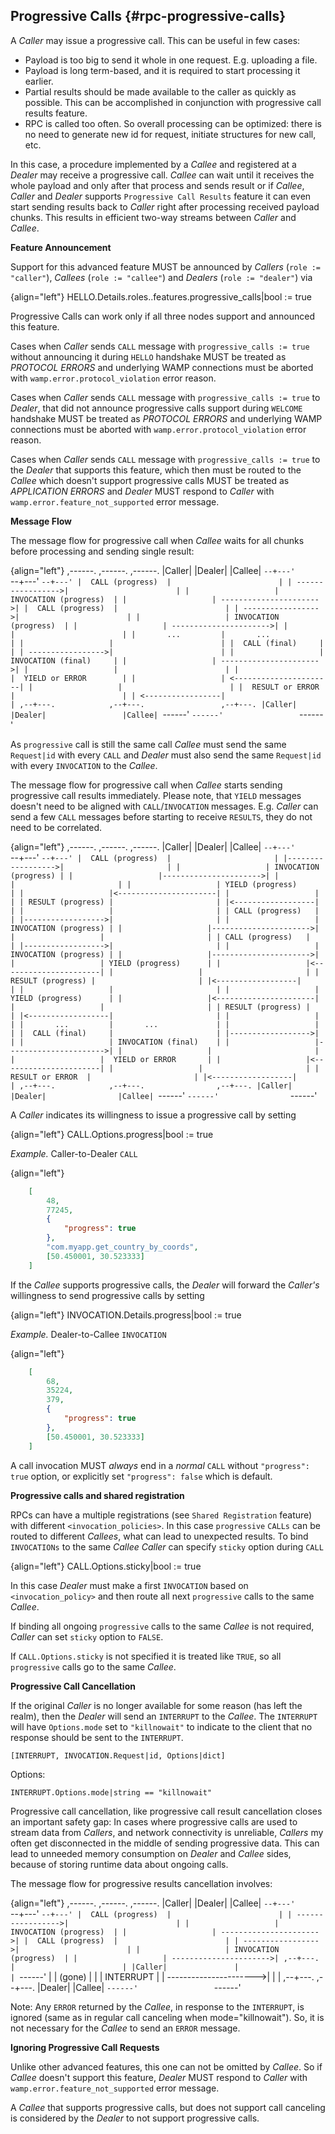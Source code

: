 ## Progressive Calls {#rpc-progressive-calls}

A *Caller* may issue a progressive call. This can be useful in few cases:

* Payload is too big to send it whole in one request. E.g. uploading a file.
* Payload is long term-based, and it is required to start processing it earlier.
* Partial results should be made available to the caller as quickly as possible. This can be accomplished
  in conjunction with progressive call results feature.
* RPC is called too often. So overall processing can be optimized: there is no need to generate new id for request,
  initiate structures for new call, etc.

In this case, a procedure implemented by a *Callee* and registered at a *Dealer* may receive a progressive call.
*Callee* can wait until it receives the whole payload and only after that process and sends result or 
if *Callee*, *Caller* and *Dealer* supports `Progressive Call Results` feature it can even start sending results 
back to *Caller* right after processing received payload chunks.
This results in efficient two-way streams between *Caller* and *Callee*.

**Feature Announcement**

Support for this advanced feature MUST be announced by *Callers* (`role := "caller"`), *Callees* (`role := "callee"`) 
and *Dealers* (`role := "dealer"`) via

{align="left"}
HELLO.Details.roles.<role>.features.progressive_calls|bool := true

Progressive Calls can work only if all three nodes support and announced this feature. 

Cases when *Caller* sends `CALL` message with `progressive_calls := true` without announcing it during `HELLO` 
handshake MUST be treated as *PROTOCOL ERRORS* and underlying WAMP connections must be aborted with 
`wamp.error.protocol_violation` error reason.

Cases when *Caller* sends `CALL` message with `progressive_calls := true` to *Dealer*, that did not announce 
progressive calls support during `WELCOME` handshake MUST be treated as *PROTOCOL ERRORS* and underlying WAMP 
connections must be aborted with `wamp.error.protocol_violation` error reason.

Cases when *Caller* sends `CALL` message with `progressive_calls := true` to the *Dealer* that supports this feature,
which then must be routed to the *Callee* which doesn't support progressive calls MUST be treated as *APPLICATION ERRORS*
and *Dealer* MUST respond to *Caller* with `wamp.error.feature_not_supported` error message.

**Message Flow**

The message flow for progressive call when *Callee* waits for all chunks before processing and sending single result:

{align="left"}
,------.            ,------.                 ,------.
|Caller|            |Dealer|                 |Callee|
`--+---'            `--+---'                 `--+---'
   |  CALL (progress)  |                        |
   | ----------------->|                        |
   |                   | INVOCATION (progress)  |
   |                   | ---------------------->|
   |  CALL (progress)  |                        |
   | ----------------->|                        |
   |                   | INVOCATION (progress)  |
   |                   | ---------------------->|
   |                   |                        |
   |       ...         |       ...              |
   |                   |                        |
   |  CALL (final)     |                        |
   | ----------------->|                        |
   |                   | INVOCATION (final)     |
   |                   | ---------------------->|
   |                   |                        |
   |                   |  YIELD or ERROR        |
   |                   | <----------------------|
   |                   |                        |
   |  RESULT or ERROR  |                        |
   | <-----------------|                        |
,--+---.            ,--+---.                 ,--+---.
|Caller|            |Dealer|                 |Callee|
`------'            `------'                 `------'

As `progressive` call is still the same call *Callee* must send the same `Request|id` with every `CALL` and *Dealer*
must also send the same `Request|id` with every `INVOCATION` to the *Callee*.


The message flow for progressive call when *Callee* starts sending progressive call results immediately. Please note,
that `YIELD` messages doesn't need to be aligned with `CALL`/`INVOCATION` messages. E.g. *Caller* can send a few 
`CALL` messages before starting to receive `RESULTS`, they do not need to be correlated. 

{align="left"}
,------.            ,------.                ,------.
|Caller|            |Dealer|                |Callee|
`--+---'            `--+---'                `--+---'
   |  CALL (progress)  |                       |
   |------------------>|                       |
   |                   | INVOCATION (progress) |
   |                   |---------------------->|
   |                   |                       |
   |                   | YIELD (progress)      |
   |                   |<----------------------|
   |                   |                       |
   | RESULT (progress) |                       |
   |<------------------|                       |
   |                   |                       |
   | CALL (progress)   |                       |
   |------------------>|                       |
   |                   | INVOCATION (progress) |
   |                   |---------------------->|
   |                   |                       |
   | CALL (progress)   |                       |
   |------------------>|                       |
   |                   | INVOCATION (progress) |
   |                   |---------------------->|
   |                   | YIELD (progress)      |
   |                   |<----------------------|
   |                   |                       |
   | RESULT (progress) |                       |
   |<------------------|                       |
   |                   |                       |
   |                   | YIELD (progress)      |
   |                   |<----------------------|
   |                   |                       |
   | RESULT (progress) |                       |
   |<------------------|                       |
   |                   |                       |
   |       ...         |       ...             |
   |                   |                       |
   |  CALL (final)     |                       |
   |------------------>|                       |
   |                   | INVOCATION (final)    |
   |                   |---------------------->|
   |                   |                       |
   |                   |  YIELD or ERROR       |
   |                   |<----------------------|
   |                   |                       |
   |  RESULT or ERROR  |                       |
   |<------------------|                       |
,--+---.            ,--+---.                ,--+---.
|Caller|            |Dealer|                |Callee|
`------'            `------'                `------'

A *Caller* indicates its willingness to issue a progressive call by setting

{align="left"}
CALL.Options.progress|bool := true

*Example.* Caller-to-Dealer `CALL`

{align="left"}
```json
    [
        48,
        77245,
        {
            "progress": true
        },
        "com.myapp.get_country_by_coords",
        [50.450001, 30.523333]
    ]
```

If the *Callee* supports progressive calls, the *Dealer* will forward the *Caller's* willingness to send progressive calls by setting

{align="left"}
INVOCATION.Details.progress|bool := true


*Example.* Dealer-to-Callee `INVOCATION`

{align="left"}
```json
    [
        68,
        35224,
        379,
        {
            "progress": true
        },
        [50.450001, 30.523333]
    ]
```

A call invocation MUST *always* end in a *normal* `CALL` without `"progress": true` option, or explicitly set `"progress": false` which is default.

**Progressive calls and shared registration**

RPCs can have a multiple registrations (see `Shared Registration` feature) with different `<invocation_policies>`.
In this case `progressive` `CALLs` can be routed to different *Callees*, what can lead to unexpected results.
To bind `INVOCATIONs` to the same *Callee* *Caller* can specify `sticky` option during `CALL`

{align="left"}
CALL.Options.sticky|bool := true


In this case *Dealer* must make a first `INVOCATION` based on `<invocation_policy>` and then route all next `progressive` 
calls to the same *Callee*.

If binding all ongoing `progressive` calls to the same *Callee* is not required, *Caller* can set `sticky` option to `FALSE`. 

If `CALL.Options.sticky` is not specified it is treated like `TRUE`, so all `progressive`
calls go to the same *Callee*.

**Progressive Call Cancellation**

If the original *Caller* is no longer available for some reason (has left the realm), then the *Dealer* will send 
an `INTERRUPT` to the *Callee*. The `INTERRUPT` will have `Options.mode` set to `"killnowait"` to indicate to the 
client that no response should be sent to the `INTERRUPT`.

```
[INTERRUPT, INVOCATION.Request|id, Options|dict]
```
Options:
```
INTERRUPT.Options.mode|string == "killnowait"
```

Progressive call cancellation, like progressive call result cancellation closes an important safety gap: 
In cases where progressive calls are used to stream data from *Callers*, and network connectivity is unreliable, 
*Callers* my often get disconnected in the middle of sending progressive data. This can lead to unneeded memory
consumption on *Dealer* and *Callee* sides, because of storing runtime data about ongoing calls.

The message flow for progressive results cancellation involves:

{align="left"}
,------.            ,------.                 ,------.
|Caller|            |Dealer|                 |Callee|
`--+---'            `--+---'                 `--+---'
   |  CALL (progress)  |                        |
   | ----------------->|                        |
   |                   | INVOCATION (progress)  |
   |                   | ---------------------->|
   |  CALL (progress)  |                        |
   | ----------------->|                        |
   |                   | INVOCATION (progress)  |
   |                   | ---------------------->|
,--+---.               |                        |
|Caller|               |                        |
`------'               |                        |
 (gone)                |                        |
                       |       INTERRUPT        |
                       | ---------------------->|
                       |                        |
                    ,--+---.                 ,--+---.
                    |Dealer|                 |Callee|
                    `------'                 `------'


Note: Any `ERROR` returned by the *Callee*, in response to the `INTERRUPT`, is ignored (same as in regular call 
canceling when mode="killnowait"). So, it is not necessary for the *Callee* to send an `ERROR` message.

**Ignoring Progressive Call Requests**

Unlike other advanced features, this one can not be omitted by *Callee*.
So if *Callee* doesn't support this feature, *Dealer* MUST respond to *Caller* with 
`wamp.error.feature_not_supported` error message. 

A *Callee* that supports progressive calls, but does not support call canceling is considered by the *Dealer* to 
not support progressive calls.
